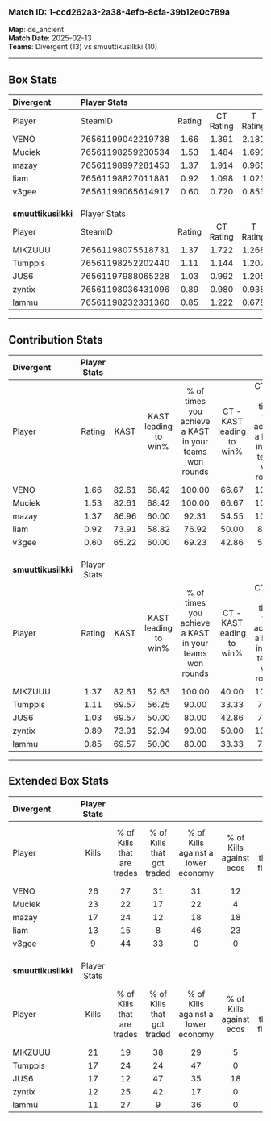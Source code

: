 ### Match ID: 1-ccd262a3-2a38-4efb-8cfa-39b12e0c789a  
**Map**: de_ancient  
**Match Date**: 2025-02-13  
**Teams**: Divergent (13) vs smuuttikusilkki (10)  

---  

## Box Stats  

| **Divergent**       | Player Stats      |        |           |          |       |       |       |         |        |      |     |
| :- | :- | :-: | :-: | :-: | :-: | :-: | :-: | :-: | :-: | :-: | :-: |
| Player              | SteamID           | Rating | CT Rating | T Rating | KAST  |  ADR  | Kills | Assists | Deaths | K/D  | HS% |
| VENO                | 76561199042219738 |  1.66  |   1.391   |  2.181   | 82.61 | 113.0 |  26   |    7    |   16   | 1.63 | 42  |
| Muciek              | 76561198259230534 |  1.53  |   1.484   |  1.691   | 82.61 | 86.7  |  23   |    1    |   12   | 1.92 | 39  |
| mazay               | 76561198997281453 |  1.37  |   1.914   |  0.965   | 86.96 | 97.9  |  17   |   10    |   14   | 1.21 | 88  |
| Iiam                | 76561198827011881 |  0.92  |   1.098   |  1.023   | 73.91 | 63.3  |  13   |    5    |   17   | 0.76 | 53  |
| v3gee               | 76561199065614917 |  0.60  |   0.720   |  0.853   | 65.22 | 46.7  |   9   |    3    |   19   | 0.47 | 44  |
|                     |                   |        |           |          |       |       |       |         |        |      |     |
|                     |                   |        |           |          |       |       |       |         |        |      |     |
|                     |                   |        |           |          |       |       |       |         |        |      |     |
| **smuuttikusilkki** | Player Stats      |        |           |          |       |       |       |         |        |      |     |
| Player              | SteamID           | Rating | CT Rating | T Rating | KAST  |  ADR  | Kills | Assists | Deaths | K/D  | HS% |
| MIKZUUU             | 76561198075518731 |  1.37  |   1.722   |  1.268   | 82.61 | 82.4  |  21   |    5    |   16   | 1.31 | 42  |
| Tumppis             | 76561198252202440 |  1.11  |   1.144   |  1.207   | 69.57 | 86.7  |  17   |    9    |   18   | 0.94 | 52  |
| JUS6                | 76561197988065228 |  1.03  |   0.992   |  1.205   | 69.57 | 76.9  |  17   |    4    |   19   | 0.89 | 64  |
| zyntix              | 76561198036431096 |  0.89  |   0.980   |  0.938   | 73.91 | 62.5  |  12   |    7    |   17   | 0.71 | 41  |
| lammu               | 76561198232331360 |  0.85  |   1.222   |  0.678   | 69.57 | 73.8  |  11   |   10    |   18   | 0.61 | 54  |
---  

## Contribution Stats  

| **Divergent**       | Player Stats |       |                      |                                                        |                           |                                                             |                          |                                                            |
| :- | :-: | :-: | :-: | :-: | :-: | :-: | :-: | :-: |
| Player              |    Rating    | KAST  | KAST leading to win% | % of times you achieve a KAST in your teams won rounds | CT - KAST leading to win% | CT - % of times you achieve a KAST in your teams won rounds | T - KAST leading to win% | T - % of times you achieve a KAST in your teams won rounds |
| VENO                |     1.66     | 82.61 |        68.42         |                         100.00                         |           66.67           |                           100.00                            |          70.00           |                           100.00                           |
| Muciek              |     1.53     | 82.61 |        68.42         |                         100.00                         |           66.67           |                           100.00                            |          70.00           |                           100.00                           |
| mazay               |     1.37     | 86.96 |        60.00         |                         92.31                          |           54.55           |                           100.00                            |          66.67           |                           85.71                            |
| Iiam                |     0.92     | 73.91 |        58.82         |                         76.92                          |           50.00           |                            83.33                            |          71.43           |                           71.43                            |
| v3gee               |     0.60     | 65.22 |        60.00         |                         69.23                          |           42.86           |                            50.00                            |          75.00           |                           85.71                            |
|                     |              |       |                      |                                                        |                           |                                                             |                          |                                                            |
|                     |              |       |                      |                                                        |                           |                                                             |                          |                                                            |
|                     |              |       |                      |                                                        |                           |                                                             |                          |                                                            |
| **smuuttikusilkki** | Player Stats |       |                      |                                                        |                           |                                                             |                          |                                                            |
| Player              |    Rating    | KAST  | KAST leading to win% | % of times you achieve a KAST in your teams won rounds | CT - KAST leading to win% | CT - % of times you achieve a KAST in your teams won rounds | T - KAST leading to win% | T - % of times you achieve a KAST in your teams won rounds |
| MIKZUUU             |     1.37     | 82.61 |        52.63         |                         100.00                         |           40.00           |                           100.00                            |          66.67           |                           100.00                           |
| Tumppis             |     1.11     | 69.57 |        56.25         |                         90.00                          |           33.33           |                            75.00                            |          85.71           |                           100.00                           |
| JUS6                |     1.03     | 69.57 |        50.00         |                         80.00                          |           42.86           |                            75.00                            |          55.56           |                           83.33                            |
| zyntix              |     0.89     | 73.91 |        52.94         |                         90.00                          |           50.00           |                           100.00                            |          55.56           |                           83.33                            |
| lammu               |     0.85     | 69.57 |        50.00         |                         80.00                          |           33.33           |                            75.00                            |          71.43           |                           83.33                            |
---  

## Extended Box Stats  

| **Divergent**       | Player Stats |                            |                            |                                    |                         |                              |                                 |        |                             |                                     |                          |                               |                            |
| :- | :-: | :-: | :-: | :-: | :-: | :-: | :-: | :-: | :-: | :-: | :-: | :-: | :-: |
| Player              |    Kills     | % of Kills that are trades | % of Kills that got traded | % of Kills against a lower economy | % of Kills against ecos | % of Kills that are flawless | % of Kills that are close duels | Deaths | % of Deaths that get traded | % of Deaths against a lower economy | % of Deaths against ecos | % of Deaths that are flawless | % of Deaths that are close |
| VENO                |      26      |             27             |             31             |                 31                 |           12            |              58              |               12                |   16   |             31              |                 25                  |            6             |              81               |             6              |
| Muciek              |      23      |             22             |             17             |                 22                 |            4            |              65              |               13                |   12   |             17              |                 25                  |            8             |              92               |             0              |
| mazay               |      17      |             24             |             12             |                 18                 |           18            |              47              |                0                |   14   |             36              |                 29                  |            7             |              57               |             7              |
| Iiam                |      13      |             15             |             8              |                 46                 |           23            |              62              |               15                |   17   |             35              |                 18                  |            0             |              71               |             6              |
| v3gee               |      9       |             44             |             33             |                 0                  |            0            |              56              |               11                |   19   |             42              |                 16                  |            5             |              84               |             0              |
|                     |              |                            |                            |                                    |                         |                              |                                 |        |                             |                                     |                          |                               |                            |
|                     |              |                            |                            |                                    |                         |                              |                                 |        |                             |                                     |                          |                               |                            |
|                     |              |                            |                            |                                    |                         |                              |                                 |        |                             |                                     |                          |                               |                            |
| **smuuttikusilkki** | Player Stats |                            |                            |                                    |                         |                              |                                 |        |                             |                                     |                          |                               |                            |
| Player              |    Kills     | % of Kills that are trades | % of Kills that got traded | % of Kills against a lower economy | % of Kills against ecos | % of Kills that are flawless | % of Kills that are close duels | Deaths | % of Deaths that get traded | % of Deaths against a lower economy | % of Deaths against ecos | % of Deaths that are flawless | % of Deaths that are close |
| MIKZUUU             |      21      |             19             |             38             |                 29                 |            5            |              67              |               10                |   16   |             31              |                 25                  |            6             |              56               |             0              |
| Tumppis             |      17      |             24             |             24             |                 47                 |            0            |              88              |                0                |   18   |             17              |                 17                  |            6             |              67               |             17             |
| JUS6                |      17      |             12             |             47             |                 35                 |           18            |              71              |                0                |   19   |             16              |                 21                  |            5             |              79               |             5              |
| zyntix              |      12      |             25             |             42             |                 17                 |            0            |              75              |                8                |   17   |             18              |                 24                  |            6             |              35               |             12             |
| lammu               |      11      |             27             |             9              |                 36                 |            0            |              73              |                0                |   18   |             22              |                 28                  |            6             |              50               |             17             |

